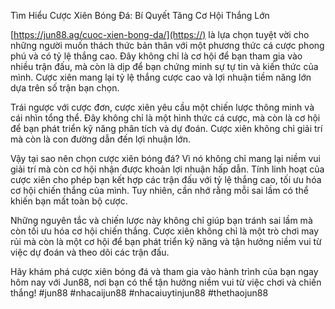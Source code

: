 Tìm Hiểu Cược Xiên Bóng Đá: Bí Quyết Tăng Cơ Hội Thắng Lớn

[https://jun88.ag/cuoc-xien-bong-da/](https://) là lựa chọn tuyệt vời cho những người muốn thách thức bản thân với một phương thức cá cược phong phú và có tỷ lệ thắng cao. Đây không chỉ là cơ hội để bạn tham gia vào nhiều trận đấu, mà còn là dịp để bạn chứng minh sự tự tin và kiến thức của mình. Cược xiên mang lại tỷ lệ thắng cược cao và lợi nhuận tiềm năng lớn dựa trên số trận bạn chọn.

Trái ngược với cược đơn, cược xiên yêu cầu một chiến lược thông minh và cái nhìn tổng thể. Đây không chỉ là một hình thức cá cược, mà còn là cơ hội để bạn phát triển kỹ năng phân tích và dự đoán. Cược xiên không chỉ giải trí mà còn là con đường dẫn đến lợi nhuận lớn.

Vậy tại sao nên chọn cược xiên bóng đá? Vì nó không chỉ mang lại niềm vui giải trí mà còn cơ hội nhận được khoản lợi nhuận hấp dẫn. Tính linh hoạt của cược xiên cho phép bạn kết hợp các trận đấu với tỷ lệ thắng cao, tối ưu hóa cơ hội chiến thắng của mình. Tuy nhiên, cần nhớ rằng mỗi sai lầm có thể khiến bạn mất toàn bộ cược.

Những nguyên tắc và chiến lược này không chỉ giúp bạn tránh sai lầm mà còn tối ưu hóa cơ hội chiến thắng. Cược xiên không chỉ là một trò chơi may rủi mà còn là một cơ hội để bạn phát triển kỹ năng và tận hưởng niềm vui từ việc dự đoán và theo dõi các trận đấu.

Hãy khám phá cược xiên bóng đá và tham gia vào hành trình của bạn ngay hôm nay với Jun88, nơi bạn có thể tận hưởng niềm vui từ việc chơi và chiến thắng!
#jun88 #nhacaijun88 #nhacaiuytinjun88 #thethaojun88 

